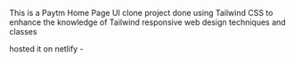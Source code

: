 This is a Paytm Home Page UI clone project done using Tailwind CSS to enhance the knowledge of Tailwind responsive web design techniques and classes 

hosted it on netlify -